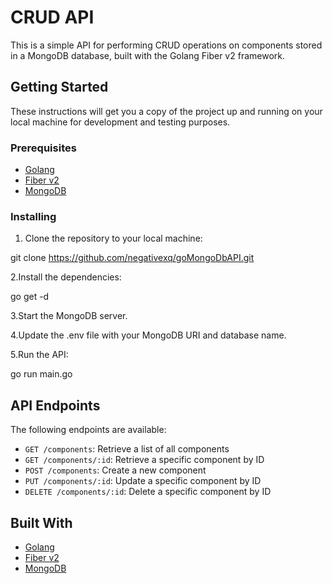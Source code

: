 # CRUD API

This is a simple API for performing CRUD operations on components stored in a MongoDB database, built with the Golang Fiber v2 framework.

## Getting Started

These instructions will get you a copy of the project up and running on your local machine for development and testing purposes.

### Prerequisites

- [Golang](https://golang.org/)
- [Fiber v2](https://gofiber.io/)
- [MongoDB](https://www.mongodb.com/)

### Installing

1. Clone the repository to your local machine:

git clone https://github.com/negativexq/goMongoDbAPI.git

2.Install the dependencies:

go get -d

3.Start the MongoDB server.

4.Update the .env file with your MongoDB URI and database name.

5.Run the API:

go run main.go


## API Endpoints

The following endpoints are available:

- `GET /components`: Retrieve a list of all components
- `GET /components/:id`: Retrieve a specific component by ID
- `POST /components`: Create a new component
- `PUT /components/:id`: Update a specific component by ID
- `DELETE /components/:id`: Delete a specific component by ID

## Built With

- [Golang](https://golang.org/)
- [Fiber v2](https://gofiber.io/)
- [MongoDB](https://www.mongodb.com/)

